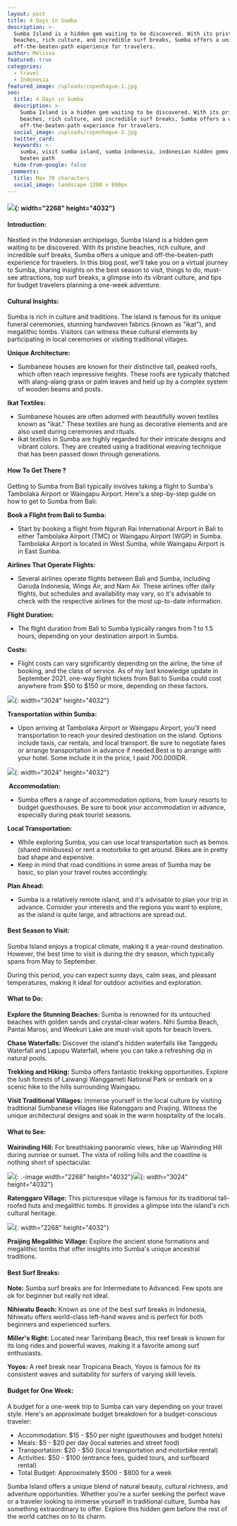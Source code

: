 ```yaml
---
layout: post
title: 4 Days in Sumba
description: >-
  Sumba Island is a hidden gem waiting to be discovered. With its pristine
  beaches, rich culture, and incredible surf breaks, Sumba offers a unique and
  off-the-beaten-path experience for travelers.
author: Mélissa
featured: true
categories:
  - travel
  - Indonesia
featured_image: /uploads/copenhague-1.jpg
seo:
  title: 4 Days in Sumba
  description: >-
    Sumba Island is a hidden gem waiting to be discovered. With its pristine
    beaches, rich culture, and incredible surf breaks, Sumba offers a unique and
    off-the-beaten-path experience for travelers.
  social_image: /uploads/copenhague-1.jpg
  twitter_card:
  keywords: >-
    sumba, visit sumba island, sumba indonesia, indonesian hidden gems, off
    beaten path
  hide-from-google: false
_comments:
  title: Max 70 characters
  social_image: landscape 1200 x 600px
---
```

#### ![](/uploads/dji-20230416-104655-117.jpg){: width="2268" height="4032"}

#### **Introduction:**

Nestled in the Indonesian archipelago, Sumba Island is a hidden gem waiting to be discovered. With its pristine beaches, rich culture, and incredible surf breaks, Sumba offers a unique and off-the-beaten-path experience for travelers. In this blog post, we'll take you on a virtual journey to Sumba, sharing insights on the best season to visit, things to do, must-see attractions, top surf breaks, a glimpse into its vibrant culture, and tips for budget travelers planning a one-week adventure.

#### **Cultural Insights:**

Sumba is rich in culture and traditions. The island is famous for its unique funeral ceremonies, stunning handwoven fabrics (known as "ikat"), and megalithic tombs. Visitors can witness these cultural elements by participating in local ceremonies or visiting traditional villages.

**Unique Architecture:**

* Sumbanese houses are known for their distinctive tall, peaked roofs, which often reach impressive heights. These roofs are typically thatched with alang-alang grass or palm leaves and held up by a complex system of wooden beams and posts.

**Ikat Textiles:**

* Sumbanese houses are often adorned with beautifully woven textiles known as "ikat." These textiles are hung as decorative elements and are also used during ceremonies and rituals.
* Ikat textiles in Sumba are highly regarded for their intricate designs and vibrant colors. They are created using a traditional weaving technique that has been passed down through generations.

#### How To Get There ?&nbsp;

Getting to Sumba from Bali typically involves taking a flight to Sumba's Tambolaka Airport or Waingapu Airport. Here's a step-by-step guide on how to get to Sumba from Bali:



**Book a Flight from Bali to Sumba:**

* Start by booking a flight from Ngurah Rai International Airport in Bali to either Tambolaka Airport (TMC) or Waingapu Airport (WGP) in Sumba. Tambolaka Airport is located in West Sumba, while Waingapu Airport is in East Sumba.

**Airlines That Operate Flights:**

* Several airlines operate flights between Bali and Sumba, including Garuda Indonesia, Wings Air, and Nam Air. These airlines offer daily flights, but schedules and availability may vary, so it's advisable to check with the respective airlines for the most up-to-date information.

**Flight Duration:**

* The flight duration from Bali to Sumba typically ranges from 1 to 1.5 hours, depending on your destination airport in Sumba.

**Costs:**

* Flight costs can vary significantly depending on the airline, the time of booking, and the class of service. As of my last knowledge update in September 2021, one-way flight tickets from Bali to Sumba could cost anywhere from $50 to $150 or more, depending on these factors.

![](/uploads/img-0723.jpg){: width="3024" height="4032"}



**Transportation within Sumba:**

* Upon arriving at Tambolaka Airport or Waingapu Airport, you'll need transportation to reach your desired destination on the island. Options include taxis, car rentals, and local transport. Be sure to negotiate fares or arrange transportation in advance if needed.Best is to arrange with your hotel. Some include it in the price, I paid 700.000IDR.&nbsp;

![](/uploads/img-0741.jpg){: width="3024" height="4032"}



**&nbsp;Accommodation:**

* Sumba offers a range of accommodation options, from luxury resorts to budget guesthouses. Be sure to book your accommodation in advance, especially during peak tourist seasons.

**Local Transportation:**

* While exploring Sumba, you can use local transportation such as bemos (shared minibuses) or rent a motorbike to get around. Bikes are in pretty bad shape and expensive.
* Keep in mind that road conditions in some areas of Sumba may be basic, so plan your travel routes accordingly.

**Plan Ahead:**

* Sumba is a relatively remote island, and it's advisable to plan your trip in advance. Consider your interests and the regions you want to explore, as the island is quite large, and attractions are spread out.

#### **Best Season to Visit:**

Sumba Island enjoys a tropical climate, making it a year-round destination. However, the best time to visit is during the dry season, which typically spans from May to September.

During this period, you can expect sunny days, calm seas, and pleasant temperatures, making it ideal for outdoor activities and exploration.

#### **What to Do:**

**Explore the Stunning Beaches:** Sumba is renowned for its untouched beaches with golden sands and crystal-clear waters. Nihi Sumba Beach, Pantai Marosi, and Weekuri Lake are must-visit spots for beach lovers.

**Chase Waterfalls:** Discover the island's hidden waterfalls like Tanggedu Waterfall and Lapopu Waterfall, where you can take a refreshing dip in natural pools.

**Trekking and Hiking:** Sumba offers fantastic trekking opportunities. Explore the lush forests of Laiwangi Wanggameti National Park or embark on a scenic hike to the hills surrounding Waingapu.

**Visit Traditional Villages:** Immerse yourself in the local culture by visiting traditional Sumbanese villages like Ratenggaro and Praijing. Witness the unique architectural designs and soak in the warm hospitality of the locals.

#### **What to See:**

**Wairinding Hill:** For breathtaking panoramic views, hike up Wairinding Hill during sunrise or sunset. The vista of rolling hills and the coastline is nothing short of spectacular.

![](/uploads/img-0867.jpg){: .-image width="2268" height="4032"}![](/uploads/img-0840.jpg){: width="3024" height="4032"}

**Ratenggaro Village:** This picturesque village is famous for its traditional tall-roofed huts and megalithic tombs. It provides a glimpse into the island's rich cultural heritage.

![](/uploads/dji-20230416-104627-456.jpg){: width="2268" height="4032"}

**Praijing Megalithic Village:** Explore the ancient stone formations and megalithic tombs that offer insights into Sumba's unique ancestral traditions.

#### **Best Surf Breaks:**

**Note:** Sumba surf breaks are for Intermediate to Advanced. Few spots are ok for beginner but really not ideal.&nbsp;

**Nihiwatu Beach:** Known as one of the best surf breaks in Indonesia, Nihiwatu offers world-class left-hand waves and is perfect for both beginners and experienced surfers.

**Miller's Right:** Located near Tarimbang Beach, this reef break is known for its long rides and powerful waves, making it a favorite among surf enthusiasts.

**Yoyos:** A reef break near Tropicana Beach, Yoyos is famous for its consistent waves and suitability for surfers of varying skill levels.

####

#### **Budget for One Week:**

A budget for a one-week trip to Sumba can vary depending on your travel style. Here's an approximate budget breakdown for a budget-conscious traveler:

* Accommodation: $15 - $50 per night (guesthouses and budget hotels)
* Meals: $5 - $20 per day (local eateries and street food)
* Transportation: $20 - $50 (local transportation and motorbike rental)
* Activities: $50 - $100 (entrance fees, guided tours, and surfboard rental)
* Total Budget: Approximately $500 - $800 for a week

Sumba Island offers a unique blend of natural beauty, cultural richness, and adventure opportunities. Whether you're a surfer seeking the perfect wave or a traveler looking to immerse yourself in traditional culture, Sumba has something extraordinary to offer. Explore this hidden gem before the rest of the world catches on to its charm.